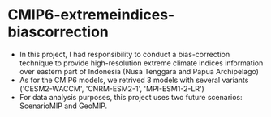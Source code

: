 # CMIP6-extremeindices-biascorrection
- In this project, I had responsibility to conduct a bias-correction technique to provide high-resolution extreme climate indices information over eastern part of Indonesia (Nusa Tenggara and Papua Archipelago)
- As for the CMIP6 models, we retrived 3 models with several variants ('CESM2-WACCM', 'CNRM-ESM2-1', 'MPI-ESM1-2-LR')
- For data analysis purposes, this project uses two future scenarios: ScenarioMIP and GeoMIP.
